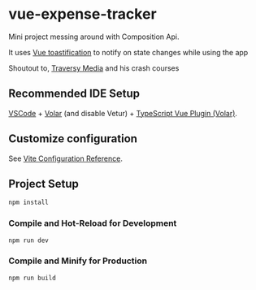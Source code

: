 # vue-expense-tracker

Mini project messing around with Composition Api.

It uses [Vue toastification](https://vue-toastification.maronato.dev/) to notify on state changes while using the app

Shoutout to, [Traversy Media](https://www.youtube.com/@TraversyMedia) and his crash courses

## Recommended IDE Setup

[VSCode](https://code.visualstudio.com/) + [Volar](https://marketplace.visualstudio.com/items?itemName=Vue.volar) (and disable Vetur) + [TypeScript Vue Plugin (Volar)](https://marketplace.visualstudio.com/items?itemName=Vue.vscode-typescript-vue-plugin).

## Customize configuration

See [Vite Configuration Reference](https://vitejs.dev/config/).

## Project Setup

```sh
npm install
```

### Compile and Hot-Reload for Development

```sh
npm run dev
```

### Compile and Minify for Production

```sh
npm run build
```
